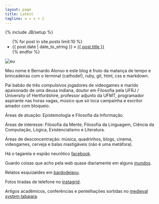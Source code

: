 ```yaml
---
layout: page
title: Latest
tagline: x = x + 1
---
```

{% include JB/setup %}



<ul class="posts">
  {% for post in site.posts limit:10 %}
    <li><span>{{ post.date | date_to_string }}</span> &raquo; <a href="{{ BASE_PATH }}{{ post.url }}">{{ post.title }}</a></li>
  {% endfor %}
</ul>

![eu](http://f.cl.ly/items/0N3P431I1K0r1O131I22/bernardo_.jpg)

Meu nome é Bernardo Alonso e este blog é fruto da matança de tempo e brincadeiras com o terminal (cathode!), ruby, git, html, css e markdown.

Pai babão de três compulsivos jogadores de videogames e marido apaixonado de uma deusa indiana, doutor em Filosofia pela UFRJ / University of Hertfordshire, professor adjunto da UFMT, programador aspirante nas horas vagas, músico que só toca campainha e escritor amador com bloqueio.

Áreas de atuação: Epistemologia e Filosofia da Informação.

Áreas de interesse: Filosofia da Mente, Filosofia da Linguagem, Ciência da Computação, Lógica, Existencialismo e Literatura.

Áreas de desconcentração: música, quadrinhos, blogs, cinema, videogames, cerveja e balas mastigáveis (não é uma metáfora).

Há o tagarela e espião neurótico [facebook](https://www.facebook.com/bernard.alonso).

Guardo coisas que acho pela web quase diariamente em alguns [mundos](http://mundos.tumblr.com).

Relatos esquizøides em [bardodejavu](http://bardodejavu.tumblr.com).

Fotos tiradas de telefone no [instagrid](http://instagrid.me/bernardoalonso).

Artigos acadêmicos, conferências e pentelhações sortidas no [medieval system tabajara](http://buscatextual.cnpq.br/buscatextual/visualizacv.do?id=K4283265Y4).




